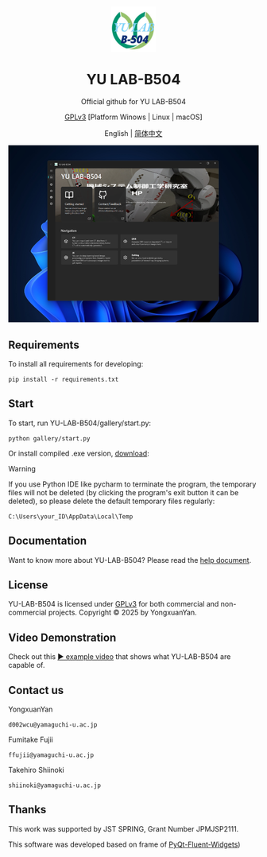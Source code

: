 <p align="center">
  <img width="18%" align="center" src="https://github.com/YongxuanYan/YU-LAB-B504/blob/main/docs/sources/logo.png" alt="logo">
</p>
  <h1 align="center">
  YU LAB-B504
</h1>
<p align="center">
  Official github for YU LAB-B504
</p>

<div align="center">

[GPLv3](LICENSE)
[Platform Winows | Linux | macOS]

</div>

<p align="center">
English | <a href="README_zh.md">简体中文</a>
</p>

![Interface](https://github.com/YongxuanYan/YU-LAB-B504/blob/main/docs/sources/github_cover.png)

## Requirements
To install all requirements for developing:
```shell
pip install -r requirements.txt
```
## Start
To start, run YU-LAB-B504/gallery/start.py:
```shell
python gallery/start.py
```
Or install compiled .exe version, [download](https://github.com/zhiyiYo/PyQt-Fluent-Widgets/releases):

> [!Warning]
> If you use Python IDE like pycharm to terminate the program, the temporary files will not be deleted (by clicking the program's exit button it can be deleted), so please delete the default temporary files regularly:
```shell
C:\Users\your_ID\AppData\Local\Temp
```

## Documentation
Want to know more about YU-LAB-B504? Please read the [help document](https://docs.google.com/document/d/1dT0OrGZrLSuN7N5hW12Fhke2cdFEohUO-YOWfEBuKSw/export?format=pdf).


## License
YU-LAB-B504 is licensed under [GPLv3](./LICENSE) for both commercial and non-commercial projects.
Copyright © 2025 by YongxuanYan.


## Video Demonstration
Check out this [▶ example video]() that shows what YU-LAB-B504 are capable of.

## Contact us
YongxuanYan
```shell
d002wcu@yamaguchi-u.ac.jp
```
Fumitake Fujii
```shell
ffujii@yamaguchi-u.ac.jp
```
Takehiro Shiinoki
```shell
shiinoki@yamaguchi-u.ac.jp
```
## Thanks
This work was supported by JST SPRING, Grant Number JPMJSP2111.

This software was developed based on frame of [PyQt-Fluent-Widgets](https://github.com/zhiyiYo/PyQt-Fluent-Widgets/tree/master))

